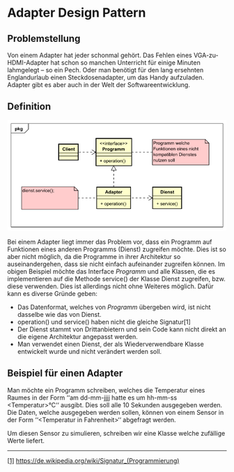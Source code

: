 # Adapter Design Pattern



## Problemstellung

Von einem Adapter hat jeder schonmal gehört. Das Fehlen eines VGA-zu-HDMI-Adapter hat schon so manchen Unterricht für einige Minuten lahmgelegt – so ein Pech. Oder man benötigt für den lang ersehnten Englandurlaub einen Steckdosenadapter, um das Handy aufzuladen. Adapter gibt es aber auch in der Welt der Softwareentwicklung. 



## Definition

![](/img/Adapter.png)

Bei einem Adapter liegt immer das Problem vor, dass ein Programm auf Funktionen eines anderen Programms (Dienst) zugreifen möchte. Dies ist so aber nicht möglich, da die Programme in ihrer Architektur so auseinandergehen, dass sie nicht einfach aufeinander zugreifen können. Im obigen Beispiel möchte das Interface *Programm* und alle Klassen, die es implementieren auf die Methode service() der Klasse Dienst zugreifen, bzw. diese verwenden. Dies ist allerdings nicht ohne Weiteres möglich. Dafür kann es diverse Gründe geben:

- Das Datenformat, welches von *Programm* übergeben wird, ist nicht dasselbe wie das von Dienst. 
- operation() und service() haben nicht die gleiche Signatur[1]
- Der Dienst stammt von Drittanbietern und sein Code kann nicht direkt an die eigene Architektur angepasst werden.
- Man verwendet einen Dienst, der als Wiederverwendbare Klasse entwickelt wurde und nicht verändert werden soll.



## Beispiel für einen Adapter

Man möchte ein Programm schreiben, welches die Temperatur eines Raumes in der Form ‘‘am dd-mm-jjjj hatte es um hh-mm-ss \<Temperatur>°C‘‘ ausgibt. Dies soll alle 10 Sekunden ausgegeben werden. Die Daten, welche ausgegeben werden sollen, können von einem Sensor in der Form ‘‘\<Temperatur in Fahrenheit>‘‘ abgefragt werden.

Um diesen Sensor zu simulieren, schreiben wir eine Klasse welche zufällige Werte liefert.



------

[[1\]](#_ftnref1) https://de.wikipedia.org/wiki/Signatur_(Programmierung)